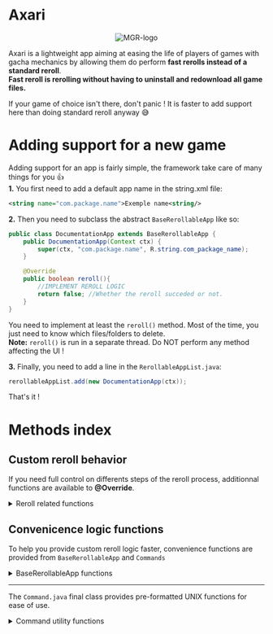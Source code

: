 # Axari
<p align="center"><img src="https://i.ibb.co/r3dDvW9/MGR-logo.png" alt="MGR-logo" border="0"></p>

Axari is a lightweight app aiming at easing the life of players of games with gacha mechanics by allowing them do perform **fast rerolls instead of a standard reroll**. <br>
**Fast reroll is rerolling without having to uninstall and redownload all game files.**

If your game of choice isn't there, don't panic !
It is faster to add support here than doing standard reroll anyway :sweat_smile:


# Adding support for a new game
Adding support for an app is fairly simple, the framework take care of many things for you :thumbsup: <br>
**1.** You first need to add a default app name in the string.xml file:
``` xml
<string name="com.package.name">Exemple name<string/>
```
**2.** Then you need to subclass the abstract `BaseRerollableApp` like so:
```java
public class DocumentationApp extends BaseRerollableApp {  
	public DocumentationApp(Context ctx) {  
		super(ctx, "com.package.name", R.string.com_package_name);  
	}  

	@Override  
	public boolean reroll(){
		//IMPLEMENT REROLL LOGIC
		return false; //Whether the reroll succeded or not.  
	}  
}
```
You need to implement at least the `reroll()` method.
Most of the time, you just need to know which files/folders to delete. <br>
**Note:** `reroll()` is run in a separate thread. Do NOT perform any method affecting the UI !

**3.** Finally, you need to add a line in the `RerollableAppList.java`:
```java
rerollableAppList.add(new DocumentationApp(ctx));
```

That's it !


# Methods index

## Custom reroll behavior
If you need full control on differents steps of the reroll process, additionnal functions are available to **@Override**.
<details> <summary>Reroll related functions</summary>

```java
public void onPreReroll()
```
Called before  `reroll()` on the UI Thread
Use it to prepare the reroll or fix pottential issues that could occur during the reroll if not taken care of.
The default behavior kills the app about to be rerolled.

---
```java
public boolean reroll()
```
The reroll method itself, running on a separate Thread from the UI Thread.
**You have to implement the reroll custom logic here.**

**@return**: Whether or not the reroll succeeded.

---
```java
public boolean onPostReroll(boolean success)
```
Called after `reroll()` on the UI Thread.
**@success**: Whether or not `reroll()` succeeded

---
```java
public void onRerollSuccess()
```
Called if the the reroll succeeded, on the UI Thread.

---
```java
public void onRerollFail()
```
Called if the reroll failed, on the UI Thread

</details>

## Convenicence logic functions
To help you provide custom reroll logic faster, convenience functions are provided from `BaseRerollableApp` and `Commands`

<details><summary>BaseRerollableApp functions</summary>

```java
final public String getPrivateDataDir(int flag = 0)
```
**@return:** The app private data directory *(Traditionally /data/data/com.package.name)*

Since by default you get the root of an app directory, you are provided several flags to access the ususal directories inside it:
```java
DIR_SHARED_PREF, DIR_FILES, DIR_CACHE, DIR_DATABASES, DIR_APP_WEBVIEW
```

---
```java
final public String getPublicDataDir(int flag = 0)
```
**@return:** The app public data dir *(Traditionally /sdcard/Android/com.package.name)*


---
```java
final public String getAppName()
```
**@return:** The app name, either the default one or the official one if the app is available.

---
```java
final public String getAppPackageName()
```
**@return:** The app package name.

</details>

---
The `Command.java`  final class provides pre-formatted UNIX functions for ease of use.
<details> <summary>Command utility functions</summary>

---
```java
final public static boolean removeFile(String filePath)
```
Force remove the file at the provided path
**@return:** Whether the command succeeded

---
```java
final public static boolean removeFolder(String folderPath)
```
Force remove the folder at the provided path, regardless of its content.
**@return:** Whether the command succeeded

---
```java
final public static boolean execute(String command)
```
Execute the given UNIX command as a Super-User.
**@return:** Whether the command succeeded
</details>
